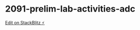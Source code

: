 # 2091-prelim-lab-activities-adc

[Edit on StackBlitz ⚡️](https://stackblitz.com/edit/2091-prelim-lab-activities-adc)